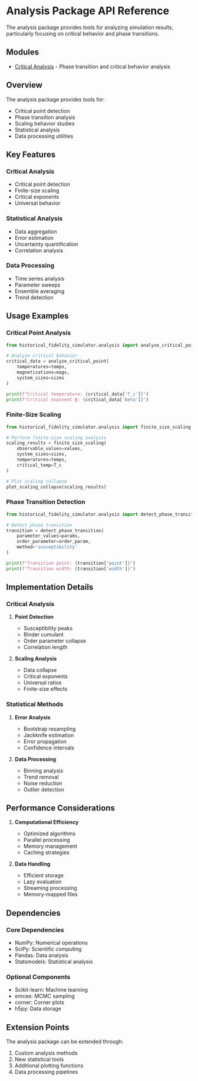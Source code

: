 # Analysis Package API Reference

The analysis package provides tools for analyzing simulation results, particularly focusing on critical behavior and phase transitions.

## Modules

- [Critical Analysis](critical_analysis.md) - Phase transition and critical behavior analysis

## Overview

The analysis package provides tools for:
- Critical point detection
- Phase transition analysis
- Scaling behavior studies
- Statistical analysis
- Data processing utilities

## Key Features

### Critical Analysis
- Critical point detection
- Finite-size scaling
- Critical exponents
- Universal behavior

### Statistical Analysis
- Data aggregation
- Error estimation
- Uncertainty quantification
- Correlation analysis

### Data Processing
- Time series analysis
- Parameter sweeps
- Ensemble averaging
- Trend detection

## Usage Examples

### Critical Point Analysis

```python
from historical_fidelity_simulator.analysis import analyze_critical_point

# Analyze critical behavior
critical_data = analyze_critical_point(
    temperatures=temps,
    magnetizations=mags,
    system_sizes=sizes
)

print(f"Critical temperature: {critical_data['T_c']}")
print(f"Critical exponent β: {critical_data['beta']}")
```

### Finite-Size Scaling

```python
from historical_fidelity_simulator.analysis import finite_size_scaling

# Perform finite-size scaling analysis
scaling_results = finite_size_scaling(
    observable_values=values,
    system_sizes=sizes,
    temperatures=temps,
    critical_temp=T_c
)

# Plot scaling collapse
plot_scaling_collapse(scaling_results)
```

### Phase Transition Detection

```python
from historical_fidelity_simulator.analysis import detect_phase_transition

# Detect phase transition
transition = detect_phase_transition(
    parameter_values=params,
    order_parameter=order_param,
    method='susceptibility'
)

print(f"Transition point: {transition['point']}")
print(f"Transition width: {transition['width']}")
```

## Implementation Details

### Critical Analysis
1. **Point Detection**
   - Susceptibility peaks
   - Binder cumulant
   - Order parameter collapse
   - Correlation length

2. **Scaling Analysis**
   - Data collapse
   - Critical exponents
   - Universal ratios
   - Finite-size effects

### Statistical Methods
1. **Error Analysis**
   - Bootstrap resampling
   - Jackknife estimation
   - Error propagation
   - Confidence intervals

2. **Data Processing**
   - Binning analysis
   - Trend removal
   - Noise reduction
   - Outlier detection

## Performance Considerations

1. **Computational Efficiency**
   - Optimized algorithms
   - Parallel processing
   - Memory management
   - Caching strategies

2. **Data Handling**
   - Efficient storage
   - Lazy evaluation
   - Streaming processing
   - Memory-mapped files

## Dependencies

### Core Dependencies
- NumPy: Numerical operations
- SciPy: Scientific computing
- Pandas: Data analysis
- Statsmodels: Statistical analysis

### Optional Components
- Scikit-learn: Machine learning
- emcee: MCMC sampling
- corner: Corner plots
- h5py: Data storage

## Extension Points

The analysis package can be extended through:
1. Custom analysis methods
2. New statistical tools
3. Additional plotting functions
4. Data processing pipelines 